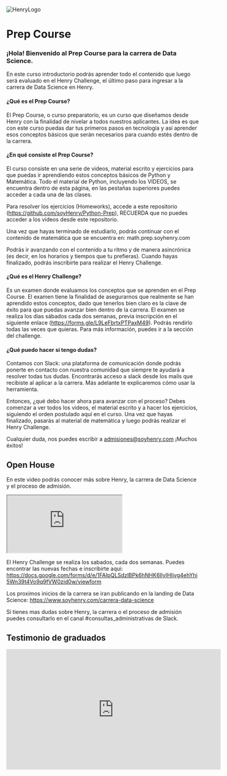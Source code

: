 ![HenryLogo](https://d31uz8lwfmyn8g.cloudfront.net/Assets/logo-henry-white-lg.png)

# Prep Course 

### ¡Hola! Bienvenido al Prep Course para la carrera de Data Science. 

En este curso introductorio podrás aprender todo el contenido que luego será evaluado en el Henry Challenge, el último paso para ingresar a la carrera de Data Science en Henry. 

#### ¿Qué es el Prep Course? 


El Prep Course, o curso preparatorio, es un curso que diseñamos desde Henry con la finalidad de nivelar a todos nuestros aplicantes. La idea es que con este curso puedas dar tus primeros pasos en tecnología y así aprender esos conceptos básicos que serán necesarios para cuando estés dentro de la carrera. 

#### ¿En qué consiste el Prep Course? 

El curso consiste en una serie de videos, material escrito y ejercicios para que puedas ir aprendiendo estos conceptos básicos de Python y Matemática. 
Todo el material de Python, incluyendo los VIDEOS, se encuentra dentro de esta página, en las pestañas superiores puedes acceder a cada una de las clases. 

Para resolver los ejercicios (Homeworks), accede a este repositorio (https://github.com/soyHenry/Python-Prep), RECUERDA que no puedes acceder a los videos desde este repositorio.

Una vez que hayas terminado de estudiarlo, podrás continuar con el contenido de matemática que se encuentra en: math.prep.soyhenry.com

Podrás ir avanzando con el contenido a tu ritmo y de manera asincrónica (es decir, en los horarios y tiempos que tu prefieras). Cuando hayas finalizado, podrás inscribirte para realizar el Henry Challenge. 

#### ¿Qué es el Henry Challenge? 

Es un examen donde evaluamos los conceptos que se aprenden en el Prep Course. El examen tiene la finalidad de asegurarnos que realmente se han aprendido estos conceptos, dado que tenerlos bien claro es la clave de éxito para que puedas avanzar bien dentro de la carrera. 
El examen se realiza los días sábados cada dos semanas, previa inscripción en el siguiente enlace (https://forms.gle/L9LeFbrtxPTPaxM49). Podrás rendirlo todas las veces que quieras. Para más información, puedes ir a la sección del challenge. 

#### ¿Qué puedo hacer si tengo dudas? 


Contamos con Slack: una plataforma de comunicación donde podrás ponerte en contacto con nuestra comunidad que siempre te ayudará a resolver todas tus dudas. Encontrarás acceso a slack desde los mails que recibiste al aplicar a la carrera. Más adelante te explicaremos cómo usar la herramienta. 

Entonces, ¿qué debo hacer ahora para avanzar con el proceso? 
Debes comenzar a ver todos los videos, el material escrito y a hacer los ejercicios, siguiendo el orden postulado aquí en el curso. Una vez que hayas finalizado, pasarás al material de matemática y luego podrás realizar el Henry Challenge. 


Cualquier duda, nos puedes escribir a admisiones@soyhenry.com
¡Muchos éxitos!



## Open House

En este video podrás conocer más sobre Henry, la carrera de Data Science y el proceso de admisión. 

<div class="iframeContainer">
  <iframe src="https://player.vimeo.com/video/682041440" allow="autoplay; fullscreen" allowfullscreen></iframe>
</div>


El Henry Challenge se realiza los sabados, cada dos semanas. 
Puedes encontrar las nuevas fechas e inscribirte aqui:
https://docs.google.com/forms/d/e/1FAIpQLSdzlBPk6hNHK6IlyIHIjvg4ehYhi5Wn39t4Vo9q9fVW0zid0w/viewform

Los proximos inicios de la carrera se iran publicando en la landing de Data Science: https://www.soyhenry.com/carrera-data-science

Si tienes mas dudas sobre Henry, la carrera o el proceso de admisión puedes consultarlo en el canal #consultas_administrativas de Slack.

## Testimonio de graduados 

<div class="iframeContainer">
  <iframe width="560" height="315" src="https://www.youtube.com/embed/GrVqJhWYaKQ" title="YouTube video player" frameborder="0" allow="accelerometer; autoplay; clipboard-write; encrypted-media; gyroscope; picture-in-picture" allowfullscreen></iframe>
</div>

